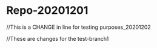 # Repo-20201201


//This is a CHANGE in line for testing purposes_20201202

//These are changes for the test-branch1 